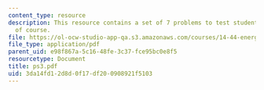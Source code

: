 ```yaml
---
content_type: resource
description: This resource contains a set of 7 problems to test students understanding
  of course.
file: https://ol-ocw-studio-app-qa.s3.amazonaws.com/courses/14-44-energy-economics-spring-2007/3da14fd12d8d0f17df200908921f5103_ps3.pdf
file_type: application/pdf
parent_uid: e98f867a-5c16-48fe-3c37-fce95bc0e8f5
resourcetype: Document
title: ps3.pdf
uid: 3da14fd1-2d8d-0f17-df20-0908921f5103
---
```

